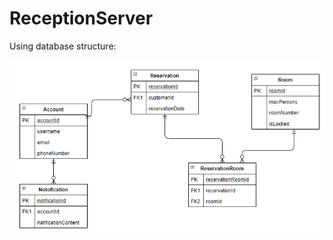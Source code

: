 # ReceptionServer

Using database structure:

![Image of database structure](img/database_scheme.jpg)